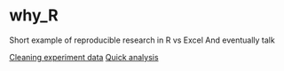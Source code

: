 # why_R
Short example of reproducible research in R vs Excel
And eventually talk

[Cleaning experiment data](https://ianhandel.github.io/why_R/01_import-and-tidy_ians-drug-trial_20171020.html)
[Quick analysis](https://ianhandel.github.io/why_R/analyse_ih-trial_20171020.html)
